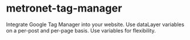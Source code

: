 metronet-tag-manager
====================

Integrate Google Tag Manager into your website.  Use dataLayer variables on a per-post and per-page basis.  Use variables for flexibility.
